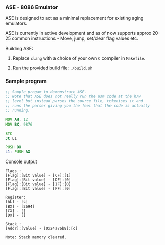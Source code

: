 ### ASE - 8086 Emulator
ASE is designed to act as a minimal replacement for existing aging emulators.

ASE is currently in active development and as of now supports approx 20-25 common
instructions - Move, jump, set/clear flag values etc.

Building ASE:

1) Replace `clang` with a choice of your own `C` compiler in `Makefile`.

2) Run the provided build file: `./build.sh`

### Sample program


```asm
;; Sample progam to demonstrate ASE.
;; Note that ASE does not really run the asm code at the h/w
;; level but instead parses the source file, tokenises it and
;; runs the parser giving you the feel that the code is actually
;; running.

MOV AH, 12
MOV BX, 9876

STC
JC L1

PUSH BX
L1: PUSH AX
```

Console output
```
Flags :
[Flag]:[Bit value] - [CF]:[1]
[Flag]:[Bit value] - [DF]:[0]
[Flag]:[Bit value] - [IF]:[0]
[Flag]:[Bit value] - [PF]:[0]

Register:
[AL] - [c]
[BX] - [2694]
[CX] - []
[DX] - []

Stack :
[Addr]:[Value] - [0x24a76b8]:[c]

Note: Stack memory cleared.

```
